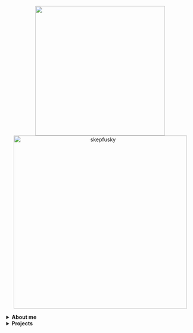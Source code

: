 <p align="center">
  <a href="https://github.com/anuraghazra/github-readme-stats">
      <img width="348" src="https://github-readme-stats.vercel.app/api/top-langs/?username=skepfusky&hide_title=true&layout=compact&theme=vue-dark&langs_count=10&hide_border=true&show_icons=true&include_all_commits=true&hide=json,html&line_height=16">
  </a>
  <img width="465" src="https://github-readme-streak-stats.herokuapp.com/?user=skepfusky&theme=vue-dark&hide_border=true" alt="skepfusky">
</p>

<details>
<summary><b>About me</b></summary>
  
- 🦊 Just some 20-year-old loser from the Philippines
- 👨‍💻 Self-taught front-end web developer working with the React & Vue ecosystem (going full-stack this year doe)
- ✨ Currently learning C#, React Native, and Firebase
- 📲 Web and UI/UX designer
- 🎵 Self-produced indie music artist
- 🎥 Seasoned video editor/filmmaker
</details>
<details>
<summary><b>Projects</b></summary>

| **Project** | **Stack** |
|---|---|
| [Panda Paco Art Stats](https://github.com/OpenFurs/pandapaco-art-statistics) | <img src="https://skillicons.dev/icons?i=nextjs,ts,sass,py,flask"> |
| [MyFursona](https://github.com/MyFursona-Project/MyFursona) | <img src="https://skillicons.dev/icons?i=nextjs,ts,sass,mongodb"> |
| [Searchpets!](https://github.com/OpenFurs/searchpets) | <img src="https://skillicons.dev/icons?i=nextjs,ts,sass,tailwind,py,flask"> |
| [Plainrock124 Website](https://github.com/skepfusky/plainrock124-website) | <img src="https://skillicons.dev/icons?i=nextjs,ts,sass,tailwind"> |
| [Fandom wiki bar](https://github.com/skepfusky/Fandom-wiki-contributions-bar) | <img src="https://skillicons.dev/icons?i=svelte,sass"> |
| [Voicemeeter Modern UI Concept](https://github.com/skepfusky/voicemeeter-modern-ui-concept) | <img src="https://skillicons.dev/icons?i=vue,ts,electron"> |
| [Art & Biro Recreated](https://github.com/skepfusky/art-and-biro-comic-vue3) | <img src="https://skillicons.dev/icons?i=vue,ts,sass,docker"> |
  
</details>

